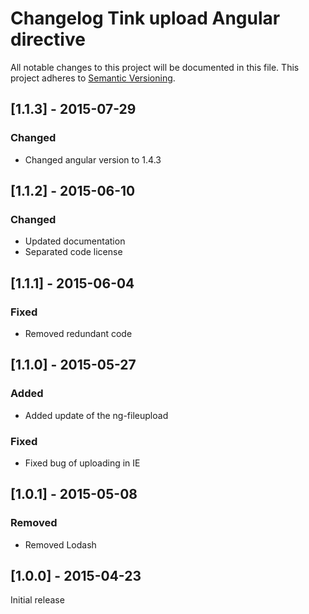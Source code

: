 # Changelog Tink upload Angular directive

All notable changes to this project will be documented in this file.
This project adheres to [Semantic Versioning](http://semver.org/).

<!--
## [Unreleased] - [unreleased]

### Added
### Changed
### Deprecated
### Removed
### Fixed
### Security
-->


## [1.1.3] - 2015-07-29

### Changed
- Changed angular version to 1.4.3

## [1.1.2] - 2015-06-10

### Changed
- Updated documentation
- Separated code license



## [1.1.1] - 2015-06-04

### Fixed
- Removed redundant code



## [1.1.0] - 2015-05-27

### Added
- Added update of the ng-fileupload

### Fixed
- Fixed bug of uploading in IE



## [1.0.1] - 2015-05-08

### Removed
- Removed Lodash



## [1.0.0] - 2015-04-23

Initial release
